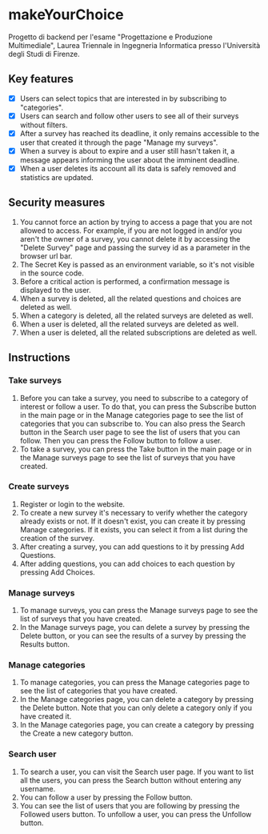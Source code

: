 # makeYourChoice
Progetto di backend per l'esame "Progettazione e Produzione Multimediale", Laurea Triennale in Ingegneria Informatica presso l'Università degli Studi di Firenze.

## Key features
- [x] Users can select topics that are interested in by subscribing to "categories".
- [x] Users can search and follow other users to see all of their surveys without filters.
- [x] After a survey has reached its deadline, it only remains accessible to the user that created it through the page "Manage my surveys".
- [x] When a survey is about to expire and a user still hasn't taken it, a message appears informing the user about the imminent deadline.
- [x] When a user deletes its account all its data is safely removed and statistics are updated.

## Security measures
1. You cannot force an action by trying to access a page that you are not allowed to access. For example, if you are not logged in and/or you aren't the owner of a survey, you cannot delete it by accessing the "Delete Survey" page and passing the survey id as a parameter in the browser url bar.
2. The Secret Key is passed as an environment variable, so it's not visible in the source code.
3. Before a critical action is performed, a confirmation message is displayed to the user.
4. When a survey is deleted, all the related questions and choices are deleted as well.
5. When a category is deleted, all the related surveys are deleted as well.
6. When a user is deleted, all the related surveys are deleted as well.
7. When a user is deleted, all the related subscriptions are deleted as well.

## Instructions

### Take surveys
1. Before you can take a survey, you need to subscribe to a category of interest or follow a user. To do that, you can press the Subscribe button in the main page or in the Manage categories page to see the list of categories that you can subscribe to. You can also press the Search button in the Search user page to see the list of users that you can follow. Then you can press the Follow button to follow a user.
2. To take a survey, you can press the Take button in the main page or in the Manage surveys page to see the list of surveys that you have created.

### Create surveys
1. Register or login to the website.
2. To create a new survey it's necessary to verify whether the category already exists or not. If it doesn't exist, you can create it by pressing Manage categories. If it exists, you can select it from a list during the creation of the survey.
3. After creating a survey, you can add questions to it by pressing Add Questions.
4. After adding questions, you can add choices to each question by pressing Add Choices.

### Manage surveys
1. To manage surveys, you can press the Manage surveys page to see the list of surveys that you have created.
2. In the Manage surveys page, you can delete a survey by pressing the Delete button, or you can see the results of a survey by pressing the Results button.

### Manage categories
1. To manage categories, you can press the Manage categories page to see the list of categories that you have created.
2. In the Manage categories page, you can delete a category by pressing the Delete button. Note that you can only delete a category only if you have created it.
3. In the Manage categories page, you can create a category by pressing the Create a new category button.

### Search user
1. To search a user, you can visit the Search user page. If you want to list all the users, you can press the Search button without entering any username.
2. You can follow a user by pressing the Follow button.
3. You can see the list of users that you are following by pressing the Followed users button. To unfollow a user, you can press the Unfollow button.

